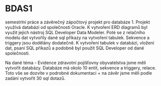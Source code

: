 # BDAS1
semestrlní práce a závěrečný zápočtový projekt pro databáze 1.
Projekt využívá databázi od společnosti Oracle. K vytvoření ERD diagramů byl využit jejich nástroj SQL Developer Data Modeler.
Poté se z relačního modelu dat vytvořily dané sql příkazy na vytvoření tabulek. Sekvence a triggery jsou dodělány dodatečně.
K vytvoření tabulek v databázi, vložení dat, psaní SQL příkazů a podobně byl použit SQL Developer od dané společnosti.

Na dané téma - Evidence zdravotní pojišťovny obyvatelstva jsme měli vytvořit databázy. Databáze má okolo 10 entit, sekvence a triggery, relace.
Toto vše se dozvíte v podrobné dokumentaci + na závěr jsme měli podle zadání vytvořit 30 sql dotazů.
